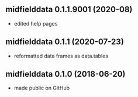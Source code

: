 

## midfielddata 0.1.1.9001 (2020-08)

  - edited help pages

## midfielddata 0.1.1 (2020-07-23)

  - reformatted data frames as data.tables

## midfielddata 0.1.0 (2018-06-20)

  - made public on GitHub



<!-- ### New features -->

<!-- ### Minor improvements -->

<!-- ### Bug fixes -->

<!-- ### Deprecated -->

<!-- ### Defunct -->
